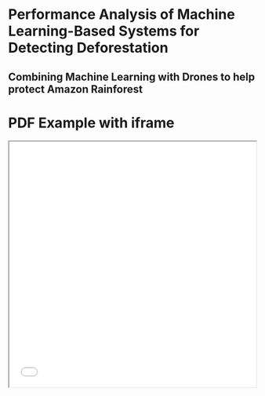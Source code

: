 # Performance Analysis of Machine Learning-Based Systems for Detecting Deforestation
## Combining Machine Learning with Drones to help protect Amazon Rainforest

<!DOCTYPE html>
<html>
  <head>
    <title>Title of the document</title>
  </head>
  <body>
    <h1>PDF Example with iframe</h1>
    <iframe src="SMC_2021-0506.pdf" width="100%" height="500px">
    </iframe>
  </body>
</html>
